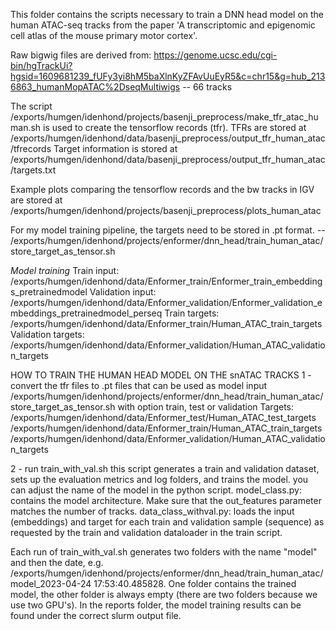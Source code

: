 This folder contains the scripts necessary to train a DNN head model on the human ATAC-seq tracks from the paper 'A transcriptomic and epigenomic cell atlas of the mouse primary motor cortex'.

Raw bigwig files are derived from: https://genome.ucsc.edu/cgi-bin/hgTrackUi?hgsid=1609681239_fUFy3yi8hM5baXlnKyZFAvUuEyR5&c=chr15&g=hub_2136863_humanMopATAC%2DseqMultiwigs
-- 66 tracks

The script /exports/humgen/idenhond/projects/basenji_preprocess/make_tfr_atac_human.sh is used to create the tensorflow records (tfr).
TFRs are stored at /exports/humgen/idenhond/data/basenji_preprocess/output_tfr_human_atac/tfrecords
Target information is stored at /exports/humgen/idenhond/data/basenji_preprocess/output_tfr_human_atac/targets.txt

Example plots comparing the tensorflow records and the bw tracks in IGV are stored at /exports/humgen/idenhond/projects/basenji_preprocess/plots_human_atac

For my model training pipeline, the targets need to be stored in .pt format. 
-- /exports/humgen/idenhond/projects/enformer/dnn_head/train_human_atac/store_target_as_tensor.sh

*Model training*
Train input: /exports/humgen/idenhond/data/Enformer_train/Enformer_train_embeddings_pretrainedmodel
Validation input: /exports/humgen/idenhond/data/Enformer_validation/Enformer_validation_embeddings_pretrainedmodel_perseq
Train targets: /exports/humgen/idenhond/data/Enformer_train/Human_ATAC_train_targets
Validation targets: /exports/humgen/idenhond/data/Enformer_validation/Human_ATAC_validation_targets

HOW TO TRAIN THE HUMAN HEAD MODEL ON THE snATAC TRACKS
1 - convert the tfr files to .pt files that can be used as model input
/exports/humgen/idenhond/projects/enformer/dnn_head/train_human_atac/store_target_as_tensor.sh with option train, test or validation
Targets: 
/exports/humgen/idenhond/data/Enformer_test/Human_ATAC_test_targets
/exports/humgen/idenhond/data/Enformer_train/Human_ATAC_train_targets
/exports/humgen/idenhond/data/Enformer_validation/Human_ATAC_validation_targets

2 - run train_with_val.sh
this script generates a train and validation dataset, sets up the evaluation metrics and log folders, and trains the model.
you can adjust the name of the model in the python script. 
model_class.py: contains the model architecture. Make sure that the out_features parameter matches the number of tracks.
data_class_withval.py: loads the input (embeddings) and target for each train and validation sample (sequence)  as requested by the train and validation dataloader in the train script. 

Each run of train_with_val.sh generates two folders with the name "model" and then the date, e.g. /exports/humgen/idenhond/projects/enformer/dnn_head/train_human_atac/model_2023-04-24 17:53:40.485828. One folder contains the trained model, the other folder is always empty (there are two folders because we use two GPU's). In the reports folder, the model training results can be found under the correct slurm output file.



